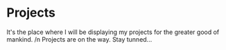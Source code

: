 # Projects
It's the place where I will be displaying my projects for the greater good of mankind.
/n Projects are on the way. Stay tunned...
